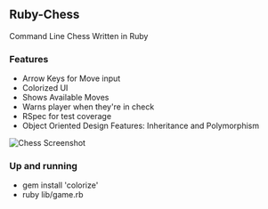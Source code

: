 ## Ruby-Chess
Command Line Chess Written in Ruby

### Features
* Arrow Keys for Move input
* Colorized UI
* Shows Available Moves
* Warns player when they're in check
* RSpec for test coverage
* Object Oriented Design Features: Inheritance and Polymorphism


![Chess Screenshot](https://cloud.githubusercontent.com/assets/1512282/12130970/a526968a-b3c3-11e5-9a3e-a84940f636fb.png)


### Up and running
* gem install 'colorize'
* ruby lib/game.rb